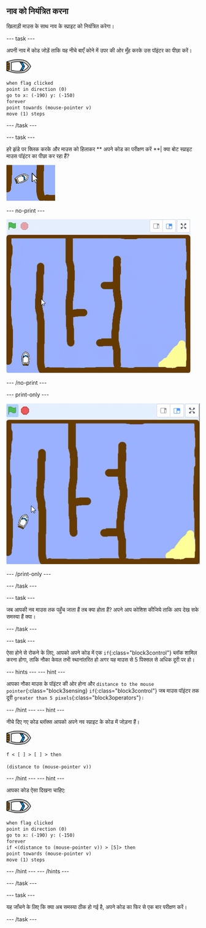 ## नाव को नियंत्रित करना

खिलाड़ी माउस के साथ नाव के स्प्राइट को नियंत्रित करेगा।

\--- task \---

अपनी नाव में कोड जोड़ें ताकि यह नीचे बाएँ कोने में उपर की ओर मुँह करके उस पॉइंटर का पीछा करें।

![नाव स्प्राइट](images/boat_resize.png)

```blocks3
when flag clicked
point in direction (0)
go to x: (-190) y: (-150)
forever
point towards (mouse-pointer v)
move (1) steps
```

\--- /task \---

\--- task \---

हरे झंडे पर क्लिक करके और माउस को हिलाकर ** अपने कोड का परीक्षण करें **| क्या बोट स्प्राइट माउस पॉइंटर का पीछा कर रहा हैं?

![स्क्रीनशॉट](images/boat-mouse.png)

\--- no-print \---

![स्क्रीनशॉट](images/boat-pointer-test-anim.gif)

\--- /no-print \---

\--- print-only \---

![स्क्रीनशॉट](images/boat-pointer-test-anim.png)

\--- /print-only \---

\--- /task \---

\--- task \---

जब आपकी नव माउस तक पहुँच जाता हैं तब क्या होता हैं? अपने आप कोशिश कीजिये ताकि आप देख सके समस्या हैं क्या।

\--- /task \---

\--- task \---

ऐसा होने से रोकने के लिए, आपको अपने कोड में एक `if`{:class="block3control"} ब्लॉक शामिल करना होगा, ताकि नौका केवल तभी स्थानांतरित हो अगर यह माउस से 5 पिक्सल से अधिक दूरी पर हो।

\--- hints \--- \--- hint \---

आपका नौका माउस के पॉइंटर की ओर होना और `distance to the mouse pointer`{:class="block3sensing} `if`{:class="block3control"} जब माउस पॉइंटर तक दूरी `greater than 5 pixels`{:class="block3operators"}।

\--- /hint \--- \--- hint \---

नीचे दिए गए कोड ब्लॉक्स आपको अपने नव स्प्राइट के कोड में जोड़ना हैं।

![नाव स्प्राइट](images/boat_resize.png)

```blocks3
f < [ ] > [ ] > then

(distance to (mouse-pointer v))
```

\--- /hint \--- \--- hint \---

आपका कोड ऐसा दिखना चाहिए:

![नाव स्प्राइट](images/boat_resize.png)

```blocks3
when flag clicked
point in direction (0)
go to x: (-190) y: (-150)
forever
if <(distance to (mouse-pointer v)) > [5]> then
point towards (mouse-pointer v)
move (1) steps
```

\--- /hint \--- \--- /hints \---

\--- /task \---

\--- task \---

यह जाँचने के लिए कि क्या अब समस्या ठीक हो गई है, अपने कोड का फिर से एक बार परीक्षण करें।

\--- /task \---